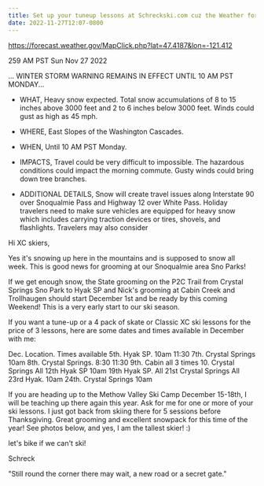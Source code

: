 ```yaml
---
title: Set up your tuneup lessons at Schreckski.com cuz the Weather for Snoqualmie Pass, WA (Kittitas County) is kicking it!
date: 2022-11-27T12:07-0800
---
```

<https://forecast.weather.gov/MapClick.php?lat=47.4187&lon=-121.412>

259 AM PST Sun Nov 27 2022

... WINTER STORM WARNING REMAINS IN EFFECT UNTIL 10 AM PST MONDAY... 

* WHAT, Heavy snow expected. Total snow accumulations of 8 to  15 inches above 3000 feet and 2 to 6 inches below 3000 feet.  Winds could gust as high as 45 mph.

* WHERE, East Slopes of the Washington Cascades.

* WHEN, Until 10 AM PST Monday.

* IMPACTS, Travel could be very difficult to impossible. The  hazardous conditions could impact the morning commute. Gusty  winds could bring down tree branches.

* ADDITIONAL DETAILS, Snow will create travel issues along  Interstate 90 over Snoqualmie Pass and Highway 12 over White  Pass. Holiday travelers need to make sure vehicles are  equipped for heavy snow which includes carrying traction  devices or tires, shovels, and flashlights. Travelers may also  consider 

Hi XC skiers,

Yes it's snowing up here in the mountains and is supposed to snow all week. This is good news for grooming at our Snoqualmie area Sno Parks!  

If we get enough snow, the State grooming on the P2C Trail from Crystal Springs Sno Park to Hyak SP and Nick's grooming at Cabin Creek and Trollhaugen should start December 1st and be ready by this coming Weekend! This is a very early start to our ski season.  

If you want a tune-up or a 4 pack of skate or Classic XC ski lessons for the price of 3 lessons, here are some dates and times available in December with me:

Dec.   Location. Times available 
5th.    Hyak SP.   10am 11:30
7th.  Crystal Springs 10am 
8th.  Crystal Springs.   8:30 11:30
9th.  Cabin  all 3 times
10.    Crystal Springs All
12th  Hyak SP    10am 
19th  Hyak  SP.  All 
21st  Crystal Springs All
23rd  Hyak. 10am 
24th. Crystal Springs 10am 

If you are heading up to the Methow Valley Ski Camp December 15-18th, I will be teaching up there again this year.  Ask for me for one or more of your ski lessons. I just got back from skiing there for 5 sessions before Thanksgiving.  Great grooming and excellent snowpack for this time of the year! See photos below, and yes, I am the tallest skier! :)

let's bike if we can't ski!

Schreck

"Still round the corner there may wait,
a new road or a secret gate."
